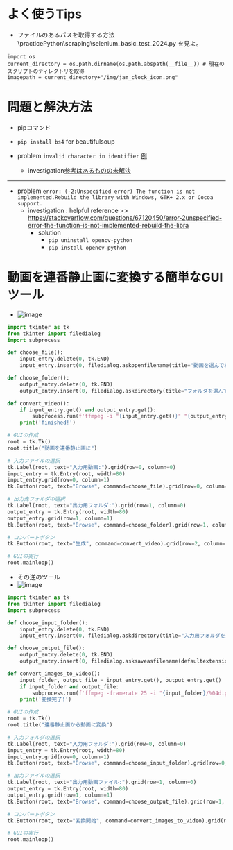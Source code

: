 <link rel="stylesheet" type="text/css" href="/assets/css/styles.css" />

# よく使うTips
* ファイルのあるパスを取得する方法 \practicePython\scraping\selenium_basic_test_2024.py を見よ。
```
import os
current_directory = os.path.dirname(os.path.abspath(__file__)) # 現在のスクリプトのディレクトリを取得
imagepath = current_directory+"/img/jam_clock_icon.png"
```

# 問題と解決方法

* pipコマンド
* `pip install bs4` for beautifulsoup 

* problem `invalid character in identifier`  [例](https://github.com/jamad/myPygame/commit/de48df759a5f5d60929908afdcabc22b14cbc6d3)
  * investigation[参考はあるものの未解決](https://stackoverflow.com/questions/14844687/invalid-character-in-identifier)
 
---

* problem `error: (-2:Unspecified error) The function is not implemented.Rebuild the library with Windows, GTK+ 2.x or Cocoa support. `
  * investigation : helpful reference >> https://stackoverflow.com/questions/67120450/error-2unspecified-error-the-function-is-not-implemented-rebuild-the-libra
    * solution
      * `pip uninstall opencv-python`
      * `pip install opencv-python`
 

# 動画を連番静止画に変換する簡単なGUIツール
* ![image](https://github.com/jamad/jamad.github.io/assets/949913/091ebc2c-1368-4cec-b321-2ccb9bbab978)
```python
import tkinter as tk
from tkinter import filedialog
import subprocess

def choose_file():
    input_entry.delete(0, tk.END)
    input_entry.insert(0, filedialog.askopenfilename(title="動画を選んでね"))

def choose_folder():
    output_entry.delete(0, tk.END)
    output_entry.insert(0, filedialog.askdirectory(title="フォルダを選んでね"))

def convert_video():
    if input_entry.get() and output_entry.get():
        subprocess.run(f'ffmpeg -i "{input_entry.get()}" "{output_entry.get()}/%04d.png"', shell=True)
    print('finished!')

# GUIの作成
root = tk.Tk()
root.title("動画を連番静止画に")

# 入力ファイルの選択
tk.Label(root, text="入力用動画:").grid(row=0, column=0)
input_entry = tk.Entry(root, width=80)
input_entry.grid(row=0, column=1)
tk.Button(root, text="Browse", command=choose_file).grid(row=0, column=2)

# 出力先フォルダの選択
tk.Label(root, text="出力用フォルダ:").grid(row=1, column=0)
output_entry = tk.Entry(root, width=80)
output_entry.grid(row=1, column=1)
tk.Button(root, text="Browse", command=choose_folder).grid(row=1, column=2)

# コンバートボタン
tk.Button(root, text="生成", command=convert_video).grid(row=2, column=1)

# GUIの実行
root.mainloop()

```

* その逆のツール
* ![image](https://github.com/jamad/jamad.github.io/assets/949913/4b97ca77-34a9-4924-8ddc-86656fad28be)
```python
import tkinter as tk
from tkinter import filedialog
import subprocess

def choose_input_folder():
    input_entry.delete(0, tk.END)
    input_entry.insert(0, filedialog.askdirectory(title="入力用フォルダを選んでね"))

def choose_output_file():
    output_entry.delete(0, tk.END)
    output_entry.insert(0, filedialog.asksaveasfilename(defaultextension=".mp4", filetypes=[("MP4 files", "*.mp4")], title="動画ファイルを保存"))

def convert_images_to_video():
    input_folder, output_file = input_entry.get(), output_entry.get()
    if input_folder and output_file:
        subprocess.run(f'ffmpeg -framerate 25 -i "{input_folder}/%04d.png" -c:v libx264 -pix_fmt yuv420p "{output_file}"', shell=True)
    print('変換完了!')

# GUIの作成
root = tk.Tk()
root.title("連番静止画から動画に変換")

# 入力フォルダの選択
tk.Label(root, text="入力用フォルダ:").grid(row=0, column=0)
input_entry = tk.Entry(root, width=80)
input_entry.grid(row=0, column=1)
tk.Button(root, text="Browse", command=choose_input_folder).grid(row=0, column=2)

# 出力ファイルの選択
tk.Label(root, text="出力用動画ファイル:").grid(row=1, column=0)
output_entry = tk.Entry(root, width=80)
output_entry.grid(row=1, column=1)
tk.Button(root, text="Browse", command=choose_output_file).grid(row=1, column=2)

# コンバートボタン
tk.Button(root, text="変換開始", command=convert_images_to_video).grid(row=2, column=1)

# GUIの実行
root.mainloop()

```

  
